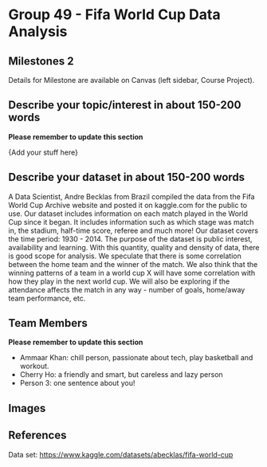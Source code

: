 # Group 49 - Fifa World Cup Data Analysis

## Milestones 2

Details for Milestone are available on Canvas (left sidebar, Course Project).

## Describe your topic/interest in about 150-200 words

**Please remember to update this section**

{Add your stuff here}

## Describe your dataset in about 150-200 words

A Data Scientist, Andre Becklas from Brazil compiled the data from the Fifa World Cup Archive website and posted it on kaggle.com for the public to use. Our dataset includes information on each match played in the World Cup since it began. It includes information such as which stage was match in, the stadium, half-time score, referee and much more! Our dataset covers the time period: 1930 - 2014. The purpose of the dataset is public interest, availability and learning. With this quantity, quality and density of data, there is good scope for analysis. We speculate that there is some correlation between the home team and the winner of the match. We also think that the winning patterns of a team in a world cup X will have some correlation with how they play in the next world cup. We will also be exploring if the attendance affects the match in any way - number of goals, home/away team performance, etc. 

## Team Members

**Please remember to update this section**

- Ammaar Khan: chill person, passionate about tech, play basketball and workout.
- Cherry Ho: a friendly and smart, but careless and lazy person
- Person 3: one sentence about you!

## Images

## References
Data set: https://www.kaggle.com/datasets/abecklas/fifa-world-cup
